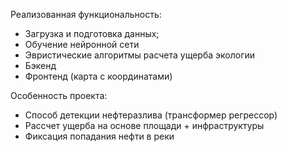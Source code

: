 Реализованная функциональность:
- Загрузка и подготовка данных;
- Обучение нейронной сети
- Эвристические алгоритмы расчета ущерба экологии
- Бэкенд
- Фронтенд (карта с координатами)

Особенность проекта:
- Способ детекции нефтеразлива (трансформер регрессор)
- Рассчет ущерба на основе площади + инфраструктуры
- Фиксация попадания нефти в реки

